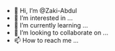 - 👋 Hi, I’m @Zaki-Abdul
- 👀 I’m interested in ...
- 🌱 I’m currently learning ...
- 💞️ I’m looking to collaborate on ...
- 📫 How to reach me ...

<!---
Zaki-Abdul/Zaki-Abdul is a ✨ special ✨ repository because its `README.md` (this file) appears on your GitHub profile.
You can click the Preview link to take a look at your changes.
--->
